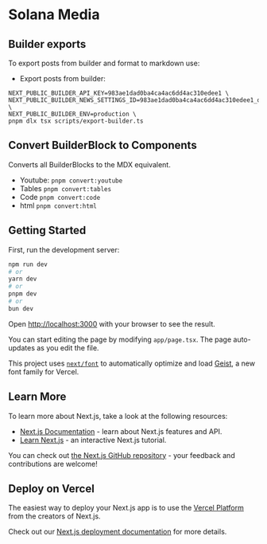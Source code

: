 # Solana Media

## Builder exports

To export posts from builder and format to markdown use:

- Export posts from builder:

```
NEXT_PUBLIC_BUILDER_API_KEY=983ae1dad0ba4ca4ac6dd4ac310edee1 \
NEXT_PUBLIC_BUILDER_NEWS_SETTINGS_ID=983ae1dad0ba4ca4ac6dd4ac310edee1_de254e309a264d9ebe965dc894715005 \
NEXT_PUBLIC_BUILDER_ENV=production \
pnpm dlx tsx scripts/export-builder.ts
```

## Convert BuilderBlock to Components

Converts all BuilderBlocks to the MDX equivalent.

- Youtube: `pnpm convert:youtube`
- Tables `pnpm convert:tables`
- Code `pnpm convert:code`
- html `pnpm convert:html`

## Getting Started

First, run the development server:

```bash
npm run dev
# or
yarn dev
# or
pnpm dev
# or
bun dev
```

Open [http://localhost:3000](http://localhost:3000) with your browser to see the result.

You can start editing the page by modifying `app/page.tsx`. The page auto-updates as you edit the file.

This project uses [`next/font`](https://nextjs.org/docs/app/building-your-application/optimizing/fonts) to automatically optimize and load [Geist](https://vercel.com/font), a new font family for Vercel.

## Learn More

To learn more about Next.js, take a look at the following resources:

- [Next.js Documentation](https://nextjs.org/docs) - learn about Next.js features and API.
- [Learn Next.js](https://nextjs.org/learn) - an interactive Next.js tutorial.

You can check out [the Next.js GitHub repository](https://github.com/vercel/next.js) - your feedback and contributions are welcome!

## Deploy on Vercel

The easiest way to deploy your Next.js app is to use the [Vercel Platform](https://vercel.com/new?utm_medium=default-template&filter=next.js&utm_source=create-next-app&utm_campaign=create-next-app-readme) from the creators of Next.js.

Check out our [Next.js deployment documentation](https://nextjs.org/docs/app/building-your-application/deploying) for more details.
